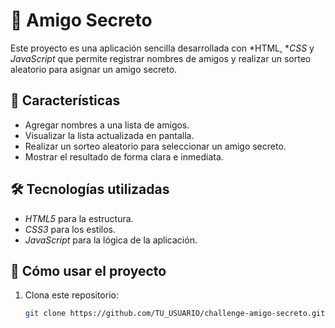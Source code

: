 # 🎁 Amigo Secreto

Este proyecto es una aplicación sencilla desarrollada con *HTML, **CSS* y *JavaScript* que permite registrar nombres de amigos y realizar un sorteo aleatorio para asignar un amigo secreto.

## 📌 Características
- Agregar nombres a una lista de amigos.
- Visualizar la lista actualizada en pantalla.
- Realizar un sorteo aleatorio para seleccionar un amigo secreto.
- Mostrar el resultado de forma clara e inmediata.

## 🛠 Tecnologías utilizadas
- *HTML5* para la estructura.
- *CSS3* para los estilos.
- *JavaScript* para la lógica de la aplicación.

## 🚀 Cómo usar el proyecto
1. Clona este repositorio:
   ```bash
   git clone https://github.com/TU_USUARIO/challenge-amigo-secreto.git 
